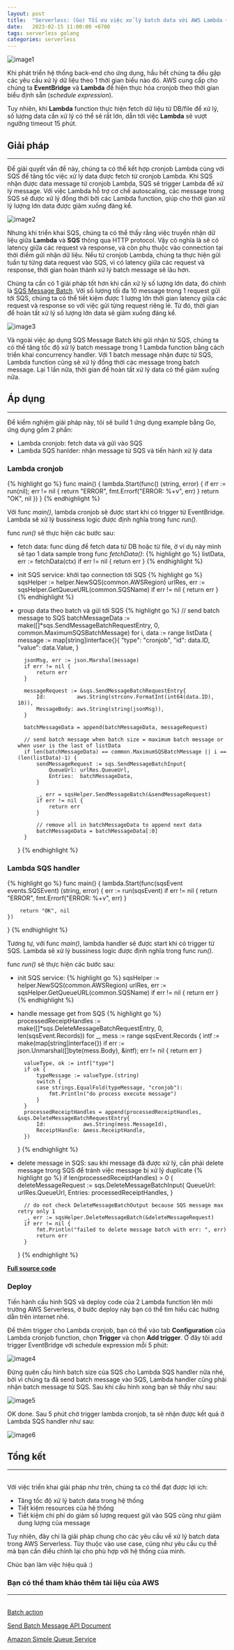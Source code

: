 ```yaml
---
layout: post
title:  "Serverless: (Go) Tối ưu việc xử lý batch data với AWS Lambda + SQS batch message"
date:   2023-02-15 11:00:00 +0700
tags: serverless golang
categories: serverless
---
```


![image1](https://raw.githubusercontent.com/quantr247/go-lambda-sqs-example/master/assets/images/architecture.png)

Khi phát triển hệ thống back-end cho ứng dụng, hầu hết chúng ta đều gặp các yêu cầu xử lý dữ liệu theo 1 thời gian biểu nào đó. AWS cung cấp cho chúng ta **EventBridge** và **Lambda** để hiện thực hóa cronjob theo thời gian biểu định sẵn (_schedule expression_). 

Tuy nhiên, khi **Lambda** function thực hiện fetch dữ liệu từ DB/file để xử lý, số lượng data cần xử lý có thể sẽ rất lớn, dẫn tới việc **Lambda** sẽ vượt ngưỡng timeout 15 phút.

## **Giải pháp**
---

Để giải quyết vấn đề này, chúng ta có thể kết hợp cronjob Lambda cùng với SQS để tăng tốc việc xử lý data được fetch từ cronjob Lambda. Khi SQS nhận được data message từ cronjob Lambda, SQS sẽ trigger Lambda để xử lý message. Với việc Lambda hỗ trợ cơ chế autoscaling, các message trong SQS sẽ được xử lý đồng thời bởi các Lambda function, giúp cho thời gian xử lý lượng lớn data được giảm xuống đáng kể.

![image2](https://raw.githubusercontent.com/quantr247/go-lambda-sqs-example/master/assets/images/lambda-scale.png)

Nhưng khi triển khai SQS, chúng ta có thể thấy rằng việc truyền nhận dữ liệu giữa **Lambda** và **SQS** thông qua HTTP protocol. Vậy có nghĩa là sẽ có latency giữa các request và response, và còn phụ thuộc vào connection tại thời điểm gửi nhận dữ liệu. Nếu từ cronjob Lambda, chúng ta thực hiện gửi tuần tự từng data request vào SQS, vì có latency giữa các request và response, thời gian hoàn thành xử lý batch message sẽ lâu hơn.

Chúng ta cần có 1 giải pháp tốt hơn khi cần xử lý số lượng lớn data, đó chính là [SQS Message Batch](https://docs.aws.amazon.com/AWSSimpleQueueService/latest/APIReference/API_SendMessageBatch.html). Với số lượng tối đa 10 message trong 1 request gửi tới SQS, chúng ta có thể tiết kiệm được 1 lượng lớn thời gian latency giữa các request và response so với việc gửi từng request riêng lẻ. Từ đó, thời gian để hoàn tất xử lý số lượng lớn data sẽ giảm xuống đáng kể.

![image3](https://raw.githubusercontent.com/quantr247/go-lambda-sqs-example/master/assets/images/concurrency.png)

Và ngoài việc áp dụng SQS Message Batch khi gửi nhận từ SQS, chúng ta có thể tăng tốc độ xử lý batch message trong 1 Lambda function bằng cách triển khai concurrency handler. Với 1 batch message nhận được từ SQS, Lambda function cũng sẽ xử lý đồng thời các message trong batch message. Lại 1 lần nữa, thời gian để hoàn tất xử lý data có thể giảm xuống nữa.

## **Áp dụng**
---

Để kiểm nghiệm giải pháp này, tôi sẽ build 1 ứng dụng example bằng Go, ứng dụng gồm 2 phần:
* Lambda cronjob: fetch data và gửi vào SQS
* Lambda SQS hanlder: nhận message từ SQS và tiến hành xử lý data

### **Lambda cronjob**
{% highlight go %}
func main() {
	lambda.Start(func() (string, error) {
		if err := run(nil); err != nil {
			return "ERROR", fmt.Errorf("ERROR: %+v", err)
		}
		return "OK", nil
	})
}
{% endhighlight %}

Với func _main()_, lambda cronjob sẽ được start khi có trigger từ EventBridge. Lambda sẽ xử lý bussiness logic được định nghĩa trong func _run()_.

func _run()_ sẽ thực hiện các bước sau:
* fetch data: func dùng để fetch data từ DB hoặc từ file, ở ví dụ này mình sẽ tạo 1 data sample trong func _fetchData()_:
{% highlight go %}
	listData, err := fetchData(ctx)
	if err != nil {
		return err
	}
{% endhighlight %}

* init SQS service: khởi tạo connection tới SQS
{% highlight go %}
	sqsHelper := helper.NewSQS(common.AWSRegion)
	urlRes, err := sqsHelper.GetQueueURL(common.SQSName)
	if err != nil {
		return err
	}
{% endhighlight %}

* group data theo batch và gửi tới SQS
{% highlight go %}
	// send batch message to SQS
	batchMessageData := make([]*sqs.SendMessageBatchRequestEntry, 0, common.MaximumSQSBatchMessage)
	for i, data := range listData {
		message := map[string]interface{}{
			"type":  "cronjob",
			"id":    data.ID,
			"value": data.Value,
		}

		jsonMsg, err := json.Marshal(message)
		if err != nil {
			return err
		}

		messageRequest := &sqs.SendMessageBatchRequestEntry{
			Id:          aws.String(strconv.FormatInt(int64(data.ID), 10)),
			MessageBody: aws.String(string(jsonMsg)),
		}

		batchMessageData = append(batchMessageData, messageRequest)

		// send batch message when batch size = maximum batch message or when user is the last of listData
		if len(batchMessageData) == common.MaximumSQSBatchMessage || i == (len(listData)-1) {
			sendMessageRequest := sqs.SendMessageBatchInput{
				QueueUrl: urlRes.QueueUrl,
				Entries:  batchMessageData,
			}

			_, err = sqsHelper.SendMessageBatch(&sendMessageRequest)
			if err != nil {
				return err
			}

			// remove all in batchMessageData to append next data
			batchMessageData = batchMessageData[:0]
		}
	}
{% endhighlight %}

### **Lambda SQS handler**
{% highlight go %}
func main() {
	lambda.Start(func(sqsEvent events.SQSEvent) (string, error) {
		err := run(sqsEvent)
		if err != nil {
			return "ERROR", fmt.Errorf("ERROR: %+v", err)
		}

		return "OK", nil
	})
}
{% endhighlight %}

Tương tự, với func _main()_, lambda handler sẽ được start khi có trigger từ SQS. Lambda sẽ xử lý bussiness logic được định nghĩa trong func _run()_.

func _run()_ sẽ thực hiện các bước sau:
* init SQS service:
{% highlight go %}
	sqsHelper := helper.NewSQS(common.AWSRegion)
	urlRes, err := sqsHelper.GetQueueURL(common.SQSName)
	if err != nil {
		return err
	}
{% endhighlight %}

* handle message get from SQS
{% highlight go %}
	processedReceiptHandles := make([]*sqs.DeleteMessageBatchRequestEntry, 0, len(sqsEvent.Records))
	for _, mess := range sqsEvent.Records {
		intf := make(map[string]interface{})
		if err := json.Unmarshal([]byte(mess.Body), &intf); err != nil {
			return err
		}

		valueType, ok := intf["type"]
		if ok {
			typeMessage := valueType.(string)
			switch {
			case strings.EqualFold(typeMessage, "cronjob"):
				fmt.Println("do process execute message")
			}
		}
		processedReceiptHandles = append(processedReceiptHandles, &sqs.DeleteMessageBatchRequestEntry{
			Id:            aws.String(mess.MessageId),
			ReceiptHandle: &mess.ReceiptHandle,
		})
	}
{% endhighlight %}

* delete message in SQS: sau khi message đã được xử lý, cần phải delete message trong SQS để tránh việc message bị xử lý duplicate 
{% highlight go %}
	if len(processedReceiptHandles) > 0 {
		deleteMessageRequest := sqs.DeleteMessageBatchInput{
			QueueUrl: urlRes.QueueUrl,
			Entries:  processedReceiptHandles,
		}

		// do not check DeleteMessageBatchOutput because SQS message max retry only 1
		_, err := sqsHelper.DeleteMessageBatch(&deleteMessageRequest)
		if err != nil {
			fmt.Println("failed to delete message batch with err: ", err)
			return err
		}
	}
{% endhighlight %}

[**Full source code**](https://github.com/quantr247/go-lambda-sqs-example)

### **Deploy**

Tiến hành cấu hình SQS và deploy code của 2 Lambda function lên môi trường AWS Serverless, ở bước deploy này bạn có thể tìm hiểu các hướng dẫn trên internet nhé.

Để thêm trigger cho Lambda cronjob, bạn có thể vào tab **Configuration** của Lambda cronjob function, chọn **Trigger** và chọn **Add trigger**. Ở đây tôi add trigger EventBridge với schedule expression mỗi 5 phút:

![image4](https://raw.githubusercontent.com/quantr247/go-lambda-sqs-example/master/assets/images/evenbridge-schedule-expression.png)

Đừng quên cấu hình batch size của SQS cho Lambda SQS handler nữa nhé, bởi vì chúng ta đã send batch message vào SQS, Lambda handler cũng phải nhận batch message từ SQS. Sau khi cấu hình xong bạn sẽ thấy như sau:

![image5](https://raw.githubusercontent.com/quantr247/go-lambda-sqs-example/master/assets/images/sqs_batch_size.png)

OK done. Sau 5 phút chờ trigger lambda cronjob, ta sẽ nhận được kết quả ở Lambda SQS handler như sau:

![image6](https://raw.githubusercontent.com/quantr247/go-lambda-sqs-example/master/assets/images/cloudwatch_log.png)

## **Tổng kết**
---
\
Với việc triển khai giải pháp như trên, chúng ta có thể đạt được lợi ích:
* Tăng tốc độ xử lý batch data trong hệ thống
* Tiết kiệm resources của hệ thống
* Tiết kiệm chi phí do giảm số lượng request gửi vào SQS cũng như giảm dung lượng của message

Tuy nhiên, đây chỉ là giải pháp chung cho các yêu cầu về xử lý batch data trong AWS Serverless. Tùy thuộc vào use case, cũng như yêu cầu cụ thể mà bạn cần điều chỉnh lại cho phù hợp với hệ thống của mình.

Chúc bạn làm việc hiệu quả :)

### **Bạn có thể tham khảo thêm tài liệu của AWS**
---
\
[Batch action](https://docs.aws.amazon.com/AWSSimpleQueueService/latest/SQSDeveloperGuide/sqs-batch-api-actions.html)

[Send Batch Message API Document](https://docs.aws.amazon.com/AWSSimpleQueueService/latest/APIReference/API_SendMessageBatch.html)

[Amazon Simple Queue Service](https://docs.aws.amazon.com/AWSSimpleQueueService/latest/SQSDeveloperGuide/welcome.html)